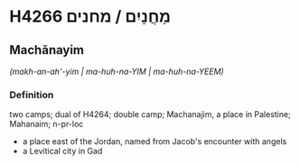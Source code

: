 # H4266 מַחֲנַיִם / מחנים

## Machănayim

_(makh-an-ah'-yim | ma-huh-na-YIM | ma-huh-na-YEEM)_

### Definition

two camps; dual of H4264; double camp; Machanajim, a place in Palestine; Mahanaim; n-pr-loc

- a place east of the Jordan, named from Jacob's encounter with angels
- a Levitical city in Gad
